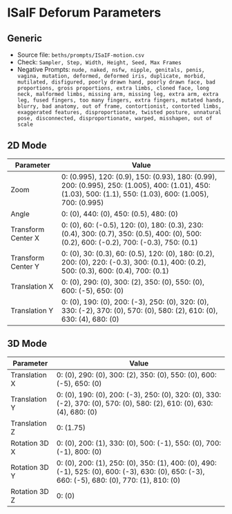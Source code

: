 # ISaIF Deforum Parameters

## Generic

- Source file: `beths/prompts/ISaIF-motion.csv`
- Check: `Sampler, Step, Width, Height, Seed, Max Frames`
- Negative Prompts: `nude, naked, nsfw, nipple, genitals, penis, vagina, mutation, deformed, deformed iris, duplicate, morbid, mutilated, disfigured, poorly drawn hand, poorly drawn face, bad proportions, gross proportions, extra limbs, cloned face, long neck, malformed limbs, missing arm, missing leg, extra arm, extra leg, fused fingers, too many fingers, extra fingers, mutated hands, blurry, bad anatomy, out of frame, contortionist, contorted limbs, exaggerated features, disproportionate, twisted posture, unnatural pose, disconnected, disproportionate, warped, misshapen, out of scale`

## 2D Mode

|Parameter|Value|
|---|---|
|Zoom|0: (0.995), 120: (0.9), 150: (0.93), 180: (0.99), 200: (0.995), 250: (1.005), 400: (1.01), 450: (1.03), 500: (1.1), 550: (1.03), 600: (1.005), 700: (0.995)|
|Angle|0: (0), 440: (0), 450: (0.5), 480: (0)|
|Transform Center X|0: (0), 60: (-0.5), 120: (0), 180: (0.3), 230: (0.4), 300: (0.7), 350: (0.5), 400: (0), 500: (0.2), 600: (-0.2), 700: (-0.3), 750: (0.1)|
|Transform Center Y|0: (0), 30: (0.3), 60: (0.5), 120: (0), 180: (0.2), 200: (0), 220: (-0.3), 300: (0.1), 400: (0.2), 500: (0.3), 600: (0.4), 700: (0.1)|
|Translation X|0: (0), 290: (0), 300: (2), 350: (0), 550: (0), 600: (-5), 650: (0)|
|Translation Y|0: (0), 190: (0), 200: (-3), 250: (0), 320: (0), 330: (-2), 370: (0), 570: (0), 580: (2), 610: (0), 630: (4), 680: (0)|

## 3D Mode

|Parameter|Value|
|---|---|
|Translation X|0: (0), 290: (0), 300: (2), 350: (0), 550: (0), 600: (-5), 650: (0)|
|Translation Y|0: (0), 190: (0), 200: (-3), 250: (0), 320: (0), 330: (-2), 370: (0), 570: (0), 580: (2), 610: (0), 630: (4), 680: (0)|
|Translation Z|0: (1.75)|
|Rotation 3D X|0: (0), 200: (1), 330: (0), 500: (-1), 550: (0), 700: (-1), 800: (0)|
|Rotation 3D Y|0: (0), 200: (1), 250: (0), 350: (1), 400: (0), 490: (-1), 525: (0), 600: (-3), 630: (0), 650: (-3), 660: (-5), 680: (0), 770: (1), 810: (0)|
|Rotation 3D Z|0: (0)|